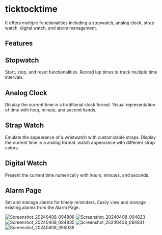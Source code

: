 # ticktocktime

It offers multiple functionalities including a stopwatch, analog clock, strap watch, 
digital watch, and alarm management.

## Features

## Stopwatch

Start, stop, and reset functionalities.
Record lap times to track multiple time intervals.

## Analog Clock

Display the current time in a traditional clock format.
Visual representation of time with hour, minute, and second hands.

## Strap Watch

Emulate the appearance of a wristwatch with customizable straps.
Display the current time in a analog format.
watch appearance with different strap colors.

## Digital Watch

Present the current time numerically with hours, minutes, and seconds.

## Alarm Page

Set and manage alarms for timely reminders.
Easily view and manage existing alarms from the Alarm Page.

![Screenshot_20240408_094808](https://github.com/foramgondaliya/TickTockTime/assets/149999919/ac07bf26-31a3-4c07-980b-b2f7311cb16f)
![Screenshot_20240408_094823](https://github.com/foramgondaliya/TickTockTime/assets/149999919/b9edad1c-1927-42bd-aa22-fc5f74f0afbe)
![Screenshot_20240408_094835](https://github.com/foramgondaliya/TickTockTime/assets/149999919/b9dbc1e5-1f29-4151-b2fd-aa7ca8349123)
![Screenshot_20240408_094931](https://github.com/foramgondaliya/TickTockTime/assets/149999919/c99848d1-3766-4dd8-a84e-0d93795af55a)
![Screenshot_20240408_095039](https://github.com/foramgondaliya/TickTockTime/assets/149999919/523b6259-dbb8-4451-b633-40cf043dbf45)
